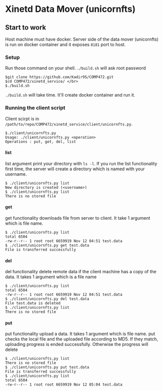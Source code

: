 # Xinetd Data Mover (unicornfts)
## Start to work
Host machine must have docker. Server side of the data mover (unicornfts) is run on docker container and it exposes <code>8181</code> port to host.
### Setup
Run those command on your shell. <code>./build.sh</code> will ask root password

    $git clone https://github.com/Kadir95/COMP472.git
    $cd COMP472/xinetd_service/ </br>
    $./build.sh

<code>./build.sh</code> will take time. It'll create docker container and run it.
### Running the client script
Client scirpt is in <code>/path/to/repo/COMP472/xinetd_service/client/unicornfts.py</code>.

	$./client/unicornfts.py
	Usage: ./client/unicornfts.py <operation>
	Operations : put, get, del, list

#### list
list argument print your directory with <code>ls -l</code>.
If you run the list functionality first time, the server will create a directory which is named with your username.

	$ ./client/unicornfts.py list
	New directory is created (<username>)
	$ ./client/unicornfts.py list
	There is no stored file

#### get
get functionality downloads file from server to client. It take 1 argument which is file name.

	$ ./client/unicornfts.py list
	total 6504
	-rw-r--r-- 1 root root 6659919 Nov 12 04:51 test.data
	$ ./client/unicornfts.py get test.data
	File is transferred successfully

#### del
del functionality delete remote data if the client machine has a copy of the data. It takes 1 argument which is a file name

	$ ./client/unicornfts.py list
	total 6504
	-rw-r--r-- 1 root root 6659919 Nov 12 04:51 test.data
	$ ./client/unicornfts.py del test.data
	File test.data is deleted
	$ ./client/unicornfts.py list
	There is no stored file

#### put
put functionality upload a data. It takes 1 argument which is file name.
put checks the local file and the uploaded file according to MD5. If they match, uploading progress is ended successfully. Otherwise the progress will delete

	$ ./client/unicornfts.py list
	There is no stored file
	$ ./client/unicornfts.py put test.data
	File is transferred successfully
	$ ./client/unicornfts.py list
	total 6504
	-rw-r--r-- 1 root root 6659919 Nov 12 05:04 test.data

